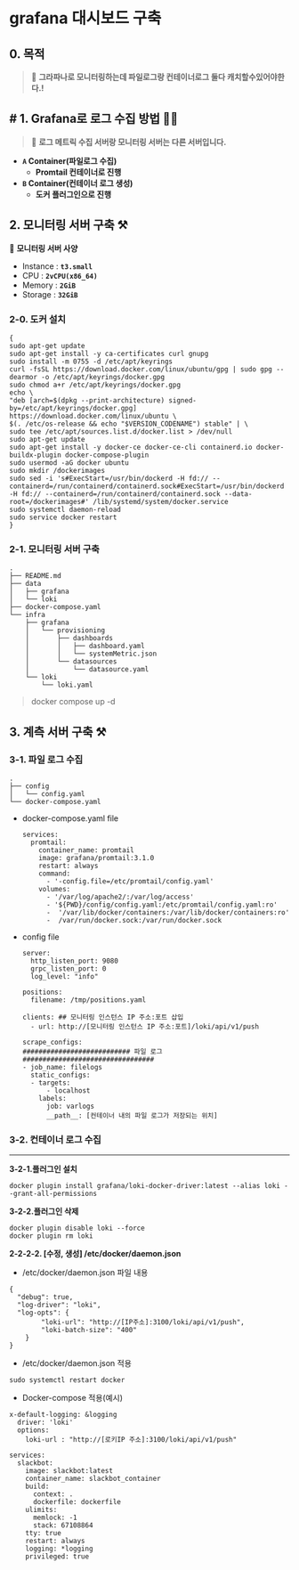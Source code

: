 # grafana 대시보드 구축

## 0. 목적
> 📜 **그라파나로 모니터링하는데 파일로그랑 컨테이너로그 둘다 캐치할수있어야한다.!**

## # 1. Grafana로 로그 수집 방법 🙆‍♂️
> 📜 **로그 메트릭 수집 서버랑 모니터링 서버는 다른 서버입니다.**
- **`A` Container(파일로그 수집)**
    - **Promtail 컨테이너로 진행**
- **`B` Container(컨테이너 로그 생성)**
    - **도커 플러그인으로 진행**

## 2. 모니터링 서버 구축 ⚒️
📘 **모니터링 서버 사양**
- Instance : **`t3.small`**
- CPU : **`2vCPU(x86_64)`**
- Memory : **`2GiB`**
- Storage : **`32GiB`**

### 2-0. 도커 설치
```
{
sudo apt-get update
sudo apt-get install -y ca-certificates curl gnupg
sudo install -m 0755 -d /etc/apt/keyrings
curl -fsSL https://download.docker.com/linux/ubuntu/gpg | sudo gpg --dearmor -o /etc/apt/keyrings/docker.gpg
sudo chmod a+r /etc/apt/keyrings/docker.gpg
echo \
"deb [arch=$(dpkg --print-architecture) signed-by=/etc/apt/keyrings/docker.gpg] https://download.docker.com/linux/ubuntu \
$(. /etc/os-release && echo "$VERSION_CODENAME") stable" | \
sudo tee /etc/apt/sources.list.d/docker.list > /dev/null
sudo apt-get update
sudo apt-get install -y docker-ce docker-ce-cli containerd.io docker-buildx-plugin docker-compose-plugin
sudo usermod -aG docker ubuntu
sudo mkdir /dockerimages
sudo sed -i 's#ExecStart=/usr/bin/dockerd -H fd:// --containerd=/run/containerd/containerd.sock#ExecStart=/usr/bin/dockerd -H fd:// --containerd=/run/containerd/containerd.sock --data-root=/dockerimages#' /lib/systemd/system/docker.service
sudo systemctl daemon-reload
sudo service docker restart
}
```

### 2-1. 모니터링 서버 구축
```
.
├── README.md
├── data
│   ├── grafana
│   └── loki
├── docker-compose.yaml
└── infra
    ├── grafana
    │   └── provisioning
    │       ├── dashboards
    │       │   ├── dashboard.yaml
    │       │   └── systemMetric.json
    │       └── datasources
    │           └── datasource.yaml
    └── loki
        └── loki.yaml
```
> docker compose up -d

## 3. 계측 서버 구축 ⚒️
### 3-1. 파일 로그 수집
```
.
├── config
│   └── config.yaml
└── docker-compose.yaml
```
- docker-compose.yaml file
  ```
  services:
    promtail:
      container_name: promtail
      image: grafana/promtail:3.1.0
      restart: always
      command:
        - '-config.file=/etc/promtail/config.yaml'
      volumes:
        - '/var/log/apache2/:/var/log/access'
        - '${PWD}/config/config.yaml:/etc/promtail/config.yaml:ro'
        -  '/var/lib/docker/containers:/var/lib/docker/containers:ro'
        -  /var/run/docker.sock:/var/run/docker.sock 
  ```
- config file
  ```
  server:
    http_listen_port: 9080
    grpc_listen_port: 0
    log_level: "info"

  positions:
    filename: /tmp/positions.yaml

  clients: ## 모니터링 인스턴스 IP 주소:포트 삽입
    - url: http://[모니터링 인스턴스 IP 주소:포트]/loki/api/v1/push

  scrape_configs:
  ########################### 파일 로그 #################################
  - job_name: filelogs
    static_configs:
    - targets:
        - localhost
      labels:
        job: varlogs
        __path__: [컨테이너 내의 파일 로그가 저장되는 위치]
  ```
### 3-2. 컨테이너 로그 수집
---
**3-2-1.플러그인 설치**
```
docker plugin install grafana/loki-docker-driver:latest --alias loki --grant-all-permissions
```

**3-2-2.플러그인 삭제**
```
docker plugin disable loki --force
docker plugin rm loki
```

**2-2-2-2. [수정, 생성] /etc/docker/daemon.json**
- /etc/docker/daemon.json 파일 내용
```
{
  "debug": true,
  "log-driver": "loki",
  "log-opts": {
        "loki-url": "http://[IP주소]:3100/loki/api/v1/push",
        "loki-batch-size": "400"
    }
}
```
- /etc/docker/daemon.json 적용
```
sudo systemctl restart docker
```

- Docker-compose 적용(예시)
```
x-default-logging: &logging
  driver: 'loki'
  options:
    loki-url : "http://[로키IP 주소]:3100/loki/api/v1/push"

services:
  slackbot:
    image: slackbot:latest
    container_name: slackbot_container
    build:
      context: .
      dockerfile: dockerfile
    ulimits:
      memlock: -1
      stack: 67108864
    tty: true
    restart: always
    logging: *logging
    privileged: true
```